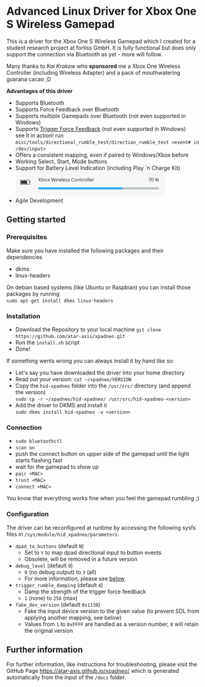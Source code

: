 # Advanced Linux Driver for Xbox One S Wireless Gamepad
This is a driver for the Xbox One S Wireless Gamepad which I created for a student research project at fortiss GmbH.
It is fully functional but does only support the connection via Bluetooth as yet - more will follow.

Many thanks to *Kai Krakow* who **sponsored** me a Xbox One Wireless Controller (including Wireless Adapter) and a pack of mouthwatering guarana cacao ;D

**Advantages of this driver**
* Supports Bluetooth <i class="fab fa-bluetooth"></i>
* Supports Force Feedback over Bluetooth
* Supports multiple Gamepads over Bluetooth (not even supported in Windows)
* Supports [Trigger Force Feedback](https://www.youtube.com/watch?v=G4PHupKm2OQ) (not even supported in Windows)  
  see it in action! run `misc/tools/directional_rumble_test/direction_rumble_test <event# in /dev/input>`
* Offers a consistent mapping, even if paired to Windows/Xbox before
* Working Select, Start, Mode buttons
* Support for Battery Level Indication (including Play `n Charge Kit)  
  ![Battery Level Indication](./img/battery_support.png)
* Agile Development

## Getting started
### Prerequisites
Make sure you have installed the following packages and their dependencies
* dkms
* linux-headers

On debian based systems (like Ubuntu or Raspbian) you can install those packages by running  
`sudo apt-get install dkms linux-headers`

### Installation
* Download the Repository to your local machine 
  `git clone https://github.com/atar-axis/xpadneo.git`
* Run the `install.sh` script
* Done!

If something wents wrong you can always install it by hand like so:
* Let's say you have downloaded the driver into your home directory
* Read out your version: `cat ~/xpadneo/VERSION`
* Copy the `hid-xpadneo` folder into the `/usr/src/` directory (and append the version)  
  `sudo cp -r ~/xpadneo/hid-xpadneo/ /usr/src/hid-xpadneo-<version>`
* Add the driver to DKMS and install it  
  `sudo dkms install hid-xpadneo -v <version>`

### Connection
* `sudo bluetoothctl`
* `scan on`
* push the connect button on upper side of the gamepad until the light starts flashing fast
* wait for the gamepad to show up 
* `pair <MAC>`
* `trust <MAC>`
* `connect <MAC>`

You know that everything works fine when you feel the gamepad rumbling ;)


### Configuration
The driver can be reconfigured at runtime by accessing the following sysfs
files in `/sys/module/hid_xpadneo/parameters`:

* `dpad_to_buttons` (default `N`)
  * Set to `Y` to map dpad directional input to button events
  * Obsolete, will be removed in a future version
* `debug_level` (default `0`)
  * `0` (no debug output) to `3` (all)
  * For more information, please see [below](https://github.com/atar-axis/xpadneo#troubleshooting)
* `trigger_rumble_damping` (default `4`)
  * Damp the strength of the trigger force feedback
  * `1` (none) to `256` (max)
* `fake_dev_version` (default `0x1130`)
  * Fake the input device version to the given value (to prevent SDL from applying another mapping, see below)
  * Values from `1` to `0xFFFF` are handled as a version number, `0` will retain the original version


## Further information

For further information, like instructions for troubleshooting, please visit the GitHub Page https://atar-axis.github.io/xpadneo/ which is generated automatically from the input of the `/docs` folder.
